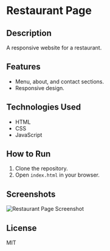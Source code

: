 # Restaurant Page

## Description
A responsive website for a restaurant.

## Features
- Menu, about, and contact sections.
- Responsive design.

## Technologies Used
- HTML
- CSS
- JavaScript

## How to Run
1. Clone the repository.
2. Open `index.html` in your browser.

## Screenshots
![Restaurant Page Screenshot](./screenshot.png)

## License
MIT